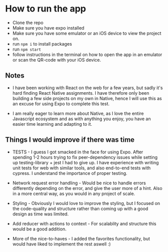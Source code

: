 # How to run the app

- Clone the repo
- Make sure you have expo installed
- Make sure you have some emulator or an iOS device to view the project on.
- run `npm i` to install packages
- run `npm start`
- follow instructions in the terminal on how to open the app in an emulator or scan the QR-code with your iOS device.

## Notes

- I have been working with React on the web for a few years, but sadly it's hard finding React Native assignments. I have therefore only been building a few side projects on my own in Native, hence I will use this as an excuse for using Expo to complete this test.

- I am really eager to learn more about Native, as I love the entire Javascript ecosystem and as with anything you enjoy, you have an easier time learning and adapting to it.

## Things I would improve if there was time

- TESTS - I guess I got smacked in the face for using Expo. After spending 1-2 hours trying to fix peer-dependency issues while setting up testing-library + jest I had to give up. I have experience with writing unit tests for web with similar tools, and also end-to-end tests with cypress. I understand the importance of proper testing.

- Network request error handling - Would be nice to handle errors differently depending on the error, and give the user more of a hint. Also in a more central way, as you would in any project of scale.

- Styling - Obviously I would love to improve the styling, but I focused on the code-quality and structure rather than coming up with a good design as time was limited.

- Add reducer with actions to context - For scalablity and structure this would be a good addition.

- More of the nice-to-haves - I added the favorites functionality, but would have liked to implement the rest aswell :)
